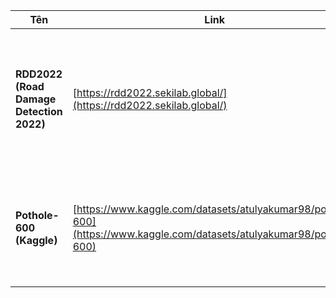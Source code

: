 | Tên                                      | Link                                                                                                                   | Mô tả                                                                                   |
| ---------------------------------------- | ---------------------------------------------------------------------------------------------------------------------- | --------------------------------------------------------------------------------------- |
| **RDD2022 (Road Damage Detection 2022)** | [https://rdd2022.sekilab.global/](https://rdd2022.sekilab.global/)                                                     | Bộ dữ liệu đa quốc gia (~26,000 ảnh). Có 4 loại hư hại (crack, pothole, rutting, etc.). |
| **Pothole-600 (Kaggle)**                 | [https://www.kaggle.com/datasets/atulyakumar98/pothole-600](https://www.kaggle.com/datasets/atulyakumar98/pothole-600) | 600 ảnh có/không có ổ gà – phù hợp nếu bạn muốn thử nghiệm mô hình nhẹ hơn.             |

